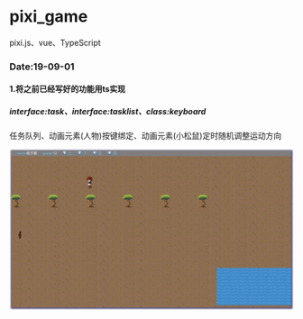 # pixi_game
pixi.js、vue、TypeScript




### Date:19-09-01      
#### 1.将之前已经写好的功能用ts实现
##### interface:task、interface:tasklist、class:keyboard
任务队列、动画元素(人物)按键绑定、动画元素(小松鼠)定时随机调整运动方向

![avatar](/public/quickphoto/190901.jpeg)
